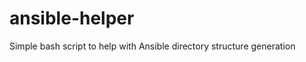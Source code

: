 ansible-helper
==============

Simple bash script to help with Ansible directory structure generation
